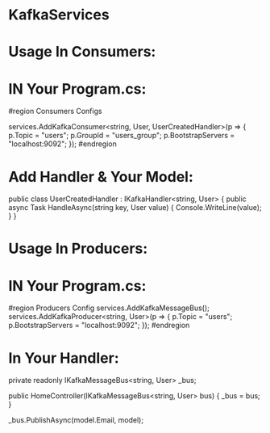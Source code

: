 # KafkaServices
# Usage In Consumers:

# IN Your Program.cs:
#region Consumers Configs

services.AddKafkaConsumer<string, User, UserCreatedHandler>(p =>
{
    p.Topic = "users";
    p.GroupId = "users_group";
    p.BootstrapServers = "localhost:9092";
});
#endregion

# Add Handler & Your Model:

public class UserCreatedHandler : IKafkaHandler<string, User>
    {
        public async Task HandleAsync(string key, User value)
        {
            Console.WriteLine(value);
        }
    }

    
    
# Usage In Producers:

# IN Your Program.cs:
#region Producers Config
services.AddKafkaMessageBus();
services.AddKafkaProducer<string, User>(p =>
{
    p.Topic = "users";
    p.BootstrapServers = "localhost:9092";
});
#endregion

# In Your Handler:
private readonly IKafkaMessageBus<string, User> _bus;

public HomeController(IKafkaMessageBus<string, User> bus)
{
    _bus = bus;
}

_bus.PublishAsync(model.Email, model);

